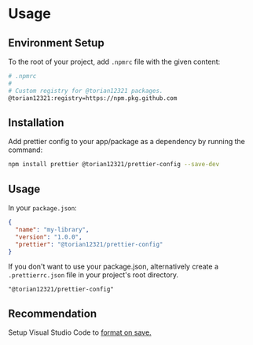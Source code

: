# Usage

## Environment Setup

To the root of your project, add `.npmrc` file with the given content:

```sh
# .npmrc
#
# Custom registry for @torian12321 packages.
@torian12321:registry=https://npm.pkg.github.com
```

## Installation

Add prettier config to your app/package as a dependency by running the command:

```sh
npm install prettier @torian12321/prettier-config --save-dev
```

## Usage

In your `package.json`:

```json
{
  "name": "my-library",
  "version": "1.0.0",
  "prettier": "@torian12321/prettier-config"
}
```

If you don't want to use your package.json, alternatively create a `.prettierrc.json` file in your project's root directory.

```
"@torian12321/prettier-config"
```

## Recommendation

Setup Visual Studio Code to [format on save.](https://www.codementor.io/@myogeshchavan97/how-to-automatically-format-code-in-visual-studio-code-using-prettier-1nebhfbxak#automatically-format-code-on-file-save)

